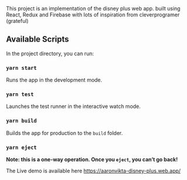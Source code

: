 This project is an implementation of the disney plus web app. built using React, Redux and Firebase with lots of inspiration from cleverprogramer (grateful)

## Available Scripts

In the project directory, you can run:

### `yarn start`

Runs the app in the development mode.<br />

### `yarn test`

Launches the test runner in the interactive watch mode.<br />


### `yarn build`

Builds the app for production to the `build` folder.<br />

### `yarn eject`

**Note: this is a one-way operation. Once you `eject`, you can’t go back!**

The Live demo is available here https://aaronvikta-disney-plus.web.app/
